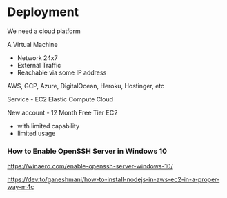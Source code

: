 
# Deployment

We need a cloud platform

A Virtual Machine
- Network 24x7
- External Traffic
- Reachable via some IP address

AWS, GCP, Azure, DigitalOcean, Heroku, Hostinger, etc

Service - EC2
Elastic Compute Cloud

New account - 12 Month Free Tier
EC2
- with limited capability
- limited usage


### How to Enable OpenSSH Server in Windows 10
https://winaero.com/enable-openssh-server-windows-10/


https://dev.to/ganeshmani/how-to-install-nodejs-in-aws-ec2-in-a-proper-way-m4c

